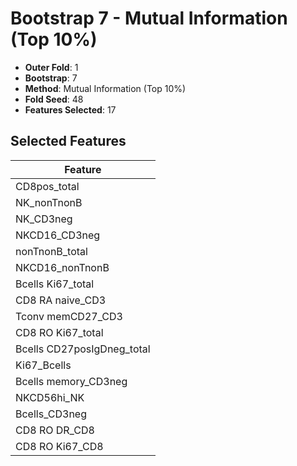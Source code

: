 # Bootstrap 7 - Mutual Information (Top 10%)

- **Outer Fold**: 1
- **Bootstrap**: 7
- **Method**: Mutual Information (Top 10%)
- **Fold Seed**: 48
- **Features Selected**: 17

## Selected Features

| Feature |
|---------|
| CD8pos_total |
| NK_nonTnonB |
| NK_CD3neg |
| NKCD16_CD3neg |
| nonTnonB_total |
| NKCD16_nonTnonB |
| Bcells Ki67_total |
| CD8 RA naive_CD3 |
| Tconv memCD27_CD3 |
| CD8 RO Ki67_total |
| Bcells CD27posIgDneg_total |
| Ki67_Bcells |
| Bcells memory_CD3neg |
| NKCD56hi_NK |
| Bcells_CD3neg |
| CD8 RO DR_CD8 |
| CD8 RO Ki67_CD8 |
